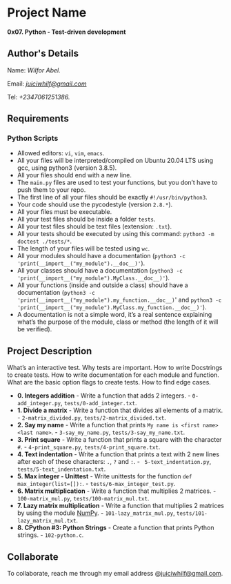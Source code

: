 # Project Name
**0x07. Python - Test-driven development**

## Author's Details
Name: *Wilfor Abel.*

Email: *juiciwhilf@gmail.com*

Tel: *+2347061251386.*

##  Requirements

### Python Scripts
*   Allowed editors: `vi`, `vim`, `emacs`.
*   All your files will be interpreted/compiled on Ubuntu 20.04 LTS using gcc, using python3 (version 3.8.5).
*   All your files should end with a new line.
*   The `main.py` files are used to test your functions, but you don’t have to push them to your repo.
*   The first line of all your files should be exactly `#!/usr/bin/python3`.
*   Your code should use the pycodestyle (version `2.8.*`).
*   All your files must be executable.
*   All your test files should be inside a folder `tests`.
*   All your test files should be text files (extension: `.txt`).
*   All your tests should be executed by using this command: `python3 -m doctest ./tests/*`.
*   The length of your files will be tested using `wc`.
*   All your modules should have a documentation (`python3 -c 'print(__import__("my_module").__doc__)'`).
*   All your classes should have a documentation (`python3 -c 'print(__import__("my_module").MyClass.__doc__)'`).
*   All your functions (inside and outside a class) should have a documentation (`python3 -c 'print(__import__("my_module").my_function.__doc__)`' and `python3 -c 'print(__import__("my_module").MyClass.my_function.__doc__)'`).
*   A documentation is not a simple word, it’s a real sentence explaining what’s the purpose of the module, class or method (the length of it will be verified).


## Project Description
What’s an interactive test.
Why tests are important.
How to write Docstrings to create tests.
How to write documentation for each module and function.
What are the basic option flags to create tests.
How to find edge cases.

* **0. Integers addition** - Write a function that adds 2 integers. - `0-add_integer.py`, `tests/0-add_integer.txt`.
* **1. Divide a matrix** - Write a function that divides all elements of a matrix. - `2-matrix_divided.py`, `tests/2-matrix_divided.txt`.
* **2. Say my name** - Write a function that prints `My name is <first name> <last name>`. - `3-say_my_name.py`, `tests/3-say_my_name.txt`.
* **3. Print square** - Write a function that prints a square with the character `#`. - `4-print_square.py`, `tests/4-print_square.txt`.
* **4. Text indentation** - Write a function that prints a text with 2 new lines after each of these characters: `.`, `?` and `:`. - ` 5-text_indentation.py`, `tests/5-text_indentation.txt`.
* **5. Max integer - Unittest** - Write unittests for the function `def max_integer(list=[]):`. - `tests/6-max_integer_test.py`.
* **6. Matrix multiplication** - Write a function that multiplies 2 matrices. - `100-matrix_mul.py`, `tests/100-matrix_mul.txt`.
* **7. Lazy matrix multiplication** - Write a function that multiplies 2 matrices by using the module [NumPy](https://numpy.org/). - `101-lazy_matrix_mul.py`, `tests/101-lazy_matrix_mul.txt`.
* **8. CPython #3: Python Strings** - Create a function that prints Python strings. - `102-python.c`.

## Collaborate

To collaborate, reach me through my email address @juiciwhilf@gmail.com.
